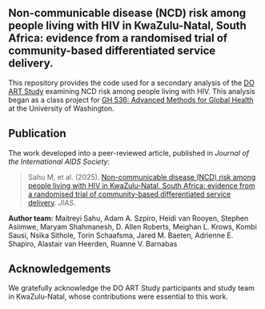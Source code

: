 ## Non-communicable disease (NCD) risk among people living with HIV in KwaZulu-Natal, South Africa: evidence from a randomised trial of community-based differentiated service delivery.

This repository provides the code used for a secondary analysis of the [DO ART Study](https://www.thelancet.com/retrieve/pii/S2214109X20303132) examining NCD risk among people living with HIV. This analysis began as a class project for [GH 536: Advanced Methods for Global Health](https://myplan.uw.edu/course/#/courses/G%20H536) at the University of Washington.  

## Publication

The work developed into a peer-reviewed article, published in *Journal of the International AIDS Society*:

> Sahu M, et al. (2025). [Non-communicable disease (NCD) risk among people living with HIV in KwaZulu-Natal, South Africa: evidence from a randomised trial of community-based differentiated service delivery](https://onlinelibrary-wiley-com.ezp-prod1.hul.harvard.edu/doi/10.1002/jia2.26513). *JIAS*.

**Author team:** Maitreyi Sahu, Adam A. Szpiro, Heidi van Rooyen, Stephen Asiimwe, Maryam Shahmanesh, D. Allen Roberts, Meighan L. Krows, Kombi Sausi, Nsika Sithole, Torin Schaafsma, Jared M. Baeten, Adrienne E. Shapiro, Alastair van Heerden, Ruanne V. Barnabas 

## Acknowledgements
We gratefully acknowledge the DO ART Study participants and study team in KwaZulu-Natal, whose contributions were essential to this work.
